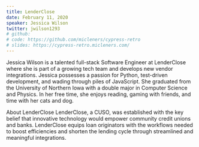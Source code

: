 ```yaml
---
title: LenderClose
date: February 11, 2020
speaker: Jessica Wilson
twitter: jwilson1293  
# github: 
# code: https://github.com/micleners/cypress-retro
# slides: https://cypress-retro.micleners.com/
---
```


Jessica Wilson is a talented full-stack Software Engineer at LenderClose where she is part of a
growing tech team and develops new vendor integrations. Jessica possesses a passion for
Python, test-driven development, and wading through piles of JavaScript. She graduated from
the University of Northern Iowa with a double major in Computer Science and Physics. In her
free time, she enjoys reading, gaming with friends, and time with her cats and dog.

About LenderClose
LenderClose, a CUSO, was established with the key belief that innovative technology would
empower community credit unions and banks. LenderClose equips loan originators with the
workflows needed to boost efficiencies and shorten the lending cycle through streamlined and
meaningful integrations.